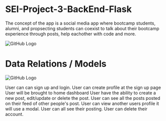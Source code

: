 # SEI-Project-3-BackEnd-Flask
The concept of the app is a social media app where bootcamp students, alumni, and propsecting students can coexist to talk about their bootcamp experience through posts, help eachother with code and more. 

![GitHub Logo](https://i.imgur.com/kwkP48O.png)



# Data Relations / Models
![GitHub Logo](https://i.imgur.com/tzpShja.png)


User can can sign up and login.
User can create profile at the sign up page
User will be brought to home dashboard 
User have the ability to create a new post, edit/update or delete the post.
User can see all the posts posted on their feed of other people's post.
User can view another users profile it will use a modal. 
User can all see their posting. 
User can delete their account. 
